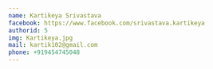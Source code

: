 ```yaml
---
name: Kartikeya Srivastava
facebook: https://www.facebook.com/srivastava.kartikeya
authorid: 5
img: Kartikeya.jpg
mail: kartik102@gmail.com
phone: +919454745048
---
```

